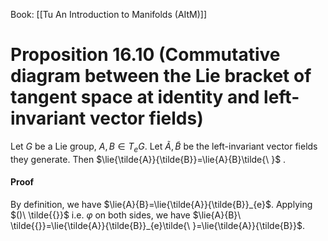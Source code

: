 Book: [[Tu An Introduction to Manifolds (AItM)]]
# Proposition 16.10 (Commutative diagram between the Lie bracket of tangent space at identity and left-invariant vector fields)
Let $G$ be a Lie group, $A,B\in T_{e}G$.
Let $\tilde{A},\tilde{B}$ be the left-invariant vector fields they generate.
Then $\lie{\tilde{A}}{\tilde{B}}=\lie{A}{B}\tilde{\ }$ .
#### Proof
By definition, we have $\lie{A}{B}=\lie{\tilde{A}}{\tilde{B}}_{e}$.
Applying $()\ \tilde{{}}$ i.e. $\varphi$ on both sides, we have $\lie{A}{B}\ \tilde{{}}=\lie{\tilde{A}}{\tilde{B}}_{e}\tilde{\ }=\lie{\tilde{A}}{\tilde{B}}$.